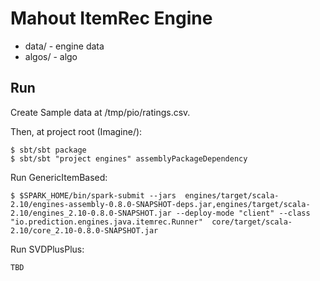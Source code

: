 # Mahout ItemRec Engine

* data/ - engine data
* algos/ - algo


## Run

Create Sample data at /tmp/pio/ratings.csv.

Then, at project root (Imagine/):

    $ sbt/sbt package
    $ sbt/sbt "project engines" assemblyPackageDependency


Run GenericItemBased:

    $ $SPARK_HOME/bin/spark-submit --jars  engines/target/scala-2.10/engines-assembly-0.8.0-SNAPSHOT-deps.jar,engines/target/scala-2.10/engines_2.10-0.8.0-SNAPSHOT.jar --deploy-mode "client" --class "io.prediction.engines.java.itemrec.Runner"  core/target/scala-2.10/core_2.10-0.8.0-SNAPSHOT.jar

Run SVDPlusPlus:

    TBD
